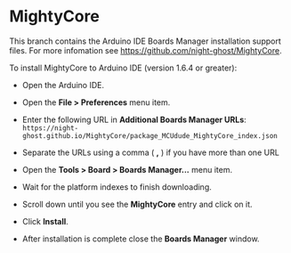 # MightyCore
This branch contains the Arduino IDE Boards Manager installation support files. For more infomation see https://github.com/night-ghost/MightyCore.

To install MightyCore to Arduino IDE (version 1.6.4 or greater):

* Open the Arduino IDE.
* Open the **File > Preferences** menu item.
* Enter the following URL in **Additional Boards Manager URLs**: `https://night-ghost.github.io/MightyCore/package_MCUdude_MightyCore_index.json`

* Separate the URLs using a comma ( **,** ) if you have more than one URL
* Open the **Tools > Board > Boards Manager...** menu item.
* Wait for the platform indexes to finish downloading.
* Scroll down until you see the **MightyCore** entry and click on it.
* Click **Install**.
* After installation is complete close the **Boards Manager** window.
